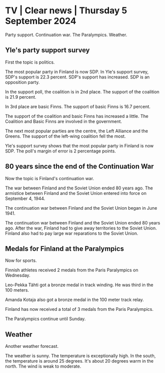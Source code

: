 # TV \| Clear news \| Thursday 5 September 2024

Party support. Continuation war. The Paralympics. Weather.

## Yle's party support survey

First the topic is politics.

The most popular party in Finland is now SDP. In Yle's support survey, SDP's support is 22.3 percent. SDP's support has increased. SDP is an opposition party.

In the support poll, the coalition is in 2nd place. The support of the coalition is 21.9 percent.

In 3rd place are basic Finns. The support of basic Finns is 16.7 percent.

The support of the coalition and basic Finns has increased a little. The Coalition and Basic Finns are involved in the government.

The next most popular parties are the centre, the Left Alliance and the Greens. The support of the left-wing coalition fell the most.

Yle's support survey shows that the most popular party in Finland is now SDP. The poll's margin of error is 2 percentage points.

## 80 years since the end of the Continuation War

Now the topic is Finland's continuation war.

The war between Finland and the Soviet Union ended 80 years ago. The armistice between Finland and the Soviet Union entered into force on September 4, 1944.

The continuation war between Finland and the Soviet Union began in June 1941.

The continuation war between Finland and the Soviet Union ended 80 years ago. After the war, Finland had to give away territories to the Soviet Union. Finland also had to pay large war reparations to the Soviet Union.

## Medals for Finland at the Paralympics

Now for sports.

Finnish athletes received 2 medals from the Paris Paralympics on Wednesday.

Leo-Pekka Tähti got a bronze medal in track winding. He was third in the 100 meters.

Amanda Kotaja also got a bronze medal in the 100 meter track relay.

Finland has now received a total of 3 medals from the Paris Paralympics.

The Paralympics continue until Sunday.

## Weather

Another weather forecast.

The weather is sunny. The temperature is exceptionally high. In the south, the temperature is around 25 degrees. It's about 20 degrees warm in the north. The wind is weak to moderate.
